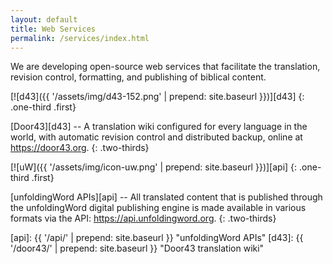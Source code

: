 ```yaml
---
layout: default
title: Web Services
permalink: /services/index.html
---
```


We are developing open-source web services that facilitate the translation, revision control, formatting, and publishing of biblical content.

[![d43]({{ '/assets/img/d43-152.png' | prepend: site.baseurl }})][d43]
{: .one-third .first}

[Door43][d43] -- A translation wiki configured for every language in the world, with automatic revision control and distributed backup, online at <https://door43.org>.
{: .two-thirds}

[![uW]({{ '/assets/img/icon-uw.png' | prepend: site.baseurl }})][api]
{: .one-third .first}

[unfoldingWord APIs][api] -- All translated content that is published through the unfoldingWord digital publishing engine is made available in various formats via the API: <https://api.unfoldingword.org>.
{: .two-thirds}

[api]: {{ '/api/' | prepend: site.baseurl }} "unfoldingWord APIs"
[d43]: {{ '/door43/' | prepend: site.baseurl }} "Door43 translation wiki"
